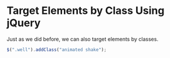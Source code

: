 # Target Elements by Class Using jQuery
Just as we did before, we can also target elements by classes.

```javascript
$(".well").addClass("animated shake");
```
